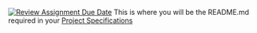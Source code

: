 [![Review Assignment Due Date](https://classroom.github.com/assets/deadline-readme-button-24ddc0f5d75046c5622901739e7c5dd533143b0c8e959d652212380cedb1ea36.svg)](https://classroom.github.com/a/BvoVmMQg)
This is where you will be the README.md required in your [Project Specifications](./Project-Specifications.md)